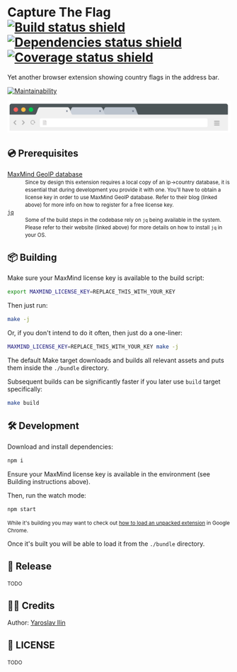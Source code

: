 # Capture The Flag [![Build status shield](https://travis-ci.com/nilfalse/ctf.svg?branch=main)](https://travis-ci.com/nilfalse/ctf) [![Dependencies status shield](https://badges.depfu.com/badges/c5efc2f68546b6c7cc2a0b1c896b2cd6/overview.svg)](https://depfu.com/github/nilfalse/ctf) [![Coverage status shield](https://coveralls.io/repos/github/nilfalse/ctf/badge.svg)](https://coveralls.io/github/nilfalse/ctf)

Yet another browser extension showing country flags in the address bar.

[![Maintainability](https://api.codeclimate.com/v1/badges/c81669d71480f9f1cac6/maintainability)](https://codeclimate.com/github/nilfalse/ctf)

[![Browser address bar demo illustration](./artwork/omnibox.svg)](https://nilfalse.com/addons/ctf)

## 💿 Prerequisites

<dl>
    <dt>
        <a href="https://blog.maxmind.com/2019/12/18/significant-changes-to-accessing-and-using-geolite2-databases/">MaxMind GeoIP database</a>
    </dt>
    <dd>
        <small>
            Since by design this extension requires a local copy of an ip→country database, it is essential that during development you provide it with one.
            You'll have to obtain a license key in order to use MaxMind GeoIP database.
            Refer to their blog (linked above) for more info on how to register for a free license key.
        </small>
    </dd>
    <dt>
        <a href="https://stedolan.github.io/jq/download/"><code>jq</code></a>
    </dt>
    <dd>
        <small>
            Some of the build steps in the codebase rely on <code>jq</code> being available in the system.
            Please refer to their website (linked above) for more details on how to install <code>jq</code> in your OS.
        </small>
    </dd>
</dl>

## 📦 Building

Make sure your MaxMind license key is available to the build script:

```sh
export MAXMIND_LICENSE_KEY=REPLACE_THIS_WITH_YOUR_KEY
```

Then just run:

```sh
make -j
```

Or, if you don't intend to do it often, then just do a one-liner:

```sh
MAXMIND_LICENSE_KEY=REPLACE_THIS_WITH_YOUR_KEY make -j
```

The default Make target downloads and builds all relevant assets and puts them inside the `./bundle` directory.

Subsequent builds can be significantly faster if you later use `build` target specifically:

```sh
make build
```

## 🛠️ Development

Download and install dependencies:

```sh
npm i
```

Ensure your MaxMind license key is available in the environment (see Building instructions above).

Then, run the watch mode:

```sh
npm start
```

<small>While it's building you may want to check out [how to load an unpacked extension](https://developer.chrome.com/extensions/faq#faq-dev-01) in Google Chrome.</small>

Once it's built you will be able to load it from the `./bundle` directory.

## 🎁 Release

<small>TODO</small>

## 👨‍💻 Credits

Author: [Yaroslav Ilin](https://ilin.dk)

## 📄 LICENSE

<small>TODO</small>
